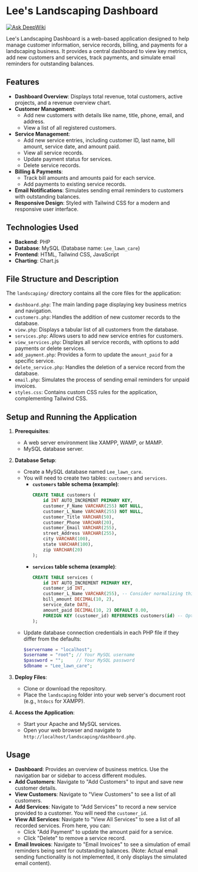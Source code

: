 # Lee's Landscaping Dashboard
[![Ask DeepWiki](https://devin.ai/assets/askdeepwiki.png)](https://deepwiki.com/Lenue01/Landscaping_dashboard)

Lee's Landscaping Dashboard is a web-based application designed to help manage customer information, service records, billing, and payments for a landscaping business. It provides a central dashboard to view key metrics, add new customers and services, track payments, and simulate email reminders for outstanding balances.

## Features

*   **Dashboard Overview**: Displays total revenue, total customers, active projects, and a revenue overview chart.
*   **Customer Management**:
    *   Add new customers with details like name, title, phone, email, and address.
    *   View a list of all registered customers.
*   **Service Management**:
    *   Add new service entries, including customer ID, last name, bill amount, service date, and amount paid.
    *   View all service records.
    *   Update payment status for services.
    *   Delete service records.
*   **Billing & Payments**:
    *   Track bill amounts and amounts paid for each service.
    *   Add payments to existing service records.
*   **Email Notifications**: Simulates sending email reminders to customers with outstanding balances.
*   **Responsive Design**: Styled with Tailwind CSS for a modern and responsive user interface.

## Technologies Used

*   **Backend**: PHP
*   **Database**: MySQL (Database name: `Lee_lawn_care`)
*   **Frontend**: HTML, Tailwind CSS, JavaScript
*   **Charting**: Chart.js

## File Structure and Description

The `landscaping/` directory contains all the core files for the application:

*   `dashboard.php`: The main landing page displaying key business metrics and navigation.
*   `customers.php`: Handles the addition of new customer records to the database.
*   `view.php`: Displays a tabular list of all customers from the database.
*   `services.php`: Allows users to add new service entries for customers.
*   `view_services.php`: Displays all service records, with options to add payments or delete services.
*   `add_payment.php`: Provides a form to update the `amount_paid` for a specific service.
*   `delete_service.php`: Handles the deletion of a service record from the database.
*   `email.php`: Simulates the process of sending email reminders for unpaid invoices.
*   `styles.css`: Contains custom CSS rules for the application, complementing Tailwind CSS.

## Setup and Running the Application

1.  **Prerequisites**:
    *   A web server environment like XAMPP, WAMP, or MAMP.
    *   MySQL database server.

2.  **Database Setup**:
    *   Create a MySQL database named `Lee_lawn_care`.
    *   You will need to create two tables: `customers` and `services`.
        *   **`customers` table schema (example)**:
            ```sql
            CREATE TABLE customers (
                id INT AUTO_INCREMENT PRIMARY KEY,
                customer_F_Name VARCHAR(255) NOT NULL,
                customer_L_Name VARCHAR(255) NOT NULL,
                customer_Title VARCHAR(50),
                customer_Phone VARCHAR(20),
                customer_Email VARCHAR(255),
                street_Address VARCHAR(255),
                city VARCHAR(100),
                state VARCHAR(100),
                zip VARCHAR(20)
            );
            ```
        *   **`services` table schema (example)**:
            ```sql
            CREATE TABLE services (
                id INT AUTO_INCREMENT PRIMARY KEY,
                customer_id INT,
                customer_L_Name VARCHAR(255), -- Consider normalizing this or ensuring consistency
                bill_amount DECIMAL(10, 2),
                service_date DATE,
                amount_paid DECIMAL(10, 2) DEFAULT 0.00,
                FOREIGN KEY (customer_id) REFERENCES customers(id) -- Optional, but good practice
            );
            ```
    *   Update database connection credentials in each PHP file if they differ from the defaults:
        ```php
        $servername = "localhost";
        $username = "root"; // Your MySQL username
        $password = "";     // Your MySQL password
        $dbname = "Lee_lawn_care";
        ```

3.  **Deploy Files**:
    *   Clone or download the repository.
    *   Place the `landscaping` folder into your web server's document root (e.g., `htdocs` for XAMPP).

4.  **Access the Application**:
    *   Start your Apache and MySQL services.
    *   Open your web browser and navigate to `http://localhost/landscaping/dashboard.php`.

## Usage

*   **Dashboard**: Provides an overview of business metrics. Use the navigation bar or sidebar to access different modules.
*   **Add Customers**: Navigate to "Add Customers" to input and save new customer details.
*   **View Customers**: Navigate to "View Customers" to see a list of all customers.
*   **Add Services**: Navigate to "Add Services" to record a new service provided to a customer. You will need the `customer_id`.
*   **View All Services**: Navigate to "View All Services" to see a list of all recorded services. From here, you can:
    *   Click "Add Payment" to update the amount paid for a service.
    *   Click "Delete" to remove a service record.
*   **Email Invoices**: Navigate to "Email Invoices" to see a simulation of email reminders being sent for outstanding balances. (Note: Actual email sending functionality is not implemented, it only displays the simulated email content).
